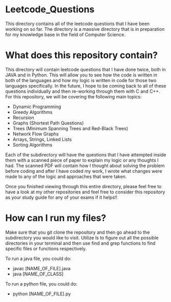 # Leetcode_Questions
This directory contains all of the leetcode questions that I have been working on so far. The directory is a massive directory that is in preparation for my knowledge base in the field of Computer Science. 

# What does this repository contain? 
This directory will contain leetcode questions that I have done twice, both in JAVA and in Python. This will allow you to see how the code is written in both of the languages and how my logic is written in code for those two languages specifically. In the future, I hope to be coming back to all of these questions individually and then re-working through them with C and C++. For this repository, we will be covering the following main topics: 

- Dynamic Programming
- Greedy Algorithms
- Recursion
- Graphs (Shortest Path Questions)
- Trees (Minimum Spanning Trees and Red-Black Trees)
- Network Flow Graphs
- Arrays, Strings, Linked Lists
- Sorting Algorithms 

Each of the subdirectory will have the questions that I have attempted inside them with a scanned piece of paper to explain my logic or any thoughts I had. The scanned PDF will contain how I thought about solving the problem before coding and after I have coded my work, I wrote what changes were made to any of the logic and approaches that were taken. 

Once you finished viewing through this entire directory, please feel free to have a look at my other repositories and feel free to consider this repository as your study guide for any of your exams if it helps!! 

# How can I run my files? 
Make sure that you git clone the repository and then go ahead to the subdirectory you would like to visit. Utilize ls to figure out all the possible directories in your terminal and then use find and grep functions to find specific files or functions respectively. 

To run a java file, you could do: 
- javac [NAME_OF_FILE].java
- java [NAME_OF_CLASS]

To run a python file, you could do: 
- python [NAME_OF_FILE].py
